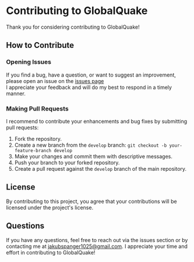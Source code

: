 # Contributing to GlobalQuake

Thank you for considering contributing to GlobalQuake! 

## How to Contribute

### Opening Issues

If you find a bug, have a question, or want to suggest an improvement, please open an issue on the [issues page](https://github.com/xspanger3770/GlobalQuake/issues) \
I appreciate your feedback and will do my best to respond in a timely manner.

### Making Pull Requests

I recommend to contribute your enhancements and bug fixes by submitting pull requests:

1. Fork the repository.
2. Create a new branch from the `develop` branch: `git checkout -b your-feature-branch develop`
3. Make your changes and commit them with descriptive messages.
4. Push your branch to your forked repository.
5. Create a pull request against the `develop` branch of the main repository.

## License

By contributing to this project, you agree that your contributions will be licensed under the project's license.

## Questions

If you have any questions, feel free to reach out via the issues section or by contacting me at jakubspanger1025@gmail.com.
I appreciate your time and effort in contributing to GlobalQuake!
